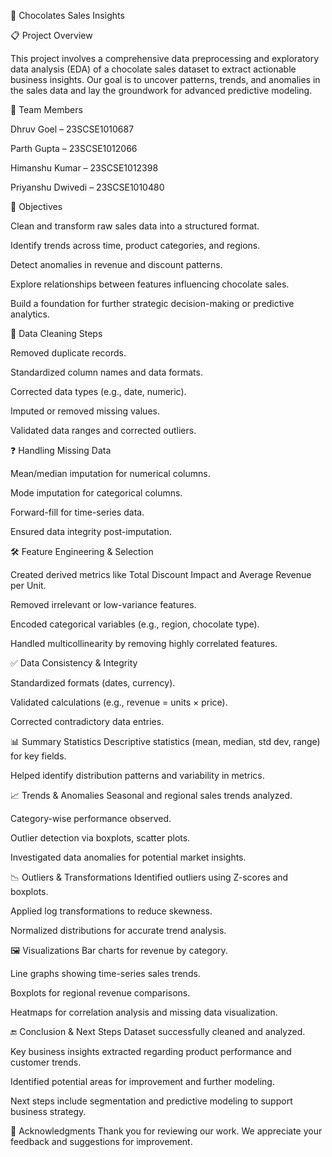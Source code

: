 🍫 Chocolates Sales Insights 




📋 Project Overview

This project involves a comprehensive data preprocessing and exploratory data analysis (EDA) of a chocolate sales dataset to extract actionable business insights. Our goal is to uncover patterns, trends, and anomalies in the sales data and lay the groundwork for advanced predictive modeling.




👥 Team Members

Dhruv Goel – 23SCSE1010687

Parth Gupta – 23SCSE1012066

Himanshu Kumar – 23SCSE1012398

Priyanshu Dwivedi – 23SCSE1010480




🎯 Objectives

Clean and transform raw sales data into a structured format.

Identify trends across time, product categories, and regions.

Detect anomalies in revenue and discount patterns.

Explore relationships between features influencing chocolate sales.

Build a foundation for further strategic decision-making or predictive analytics.





🧹 Data Cleaning Steps

Removed duplicate records.

Standardized column names and data formats.

Corrected data types (e.g., date, numeric).

Imputed or removed missing values.

Validated data ranges and corrected outliers.




❓ Handling Missing Data

Mean/median imputation for numerical columns.

Mode imputation for categorical columns.

Forward-fill for time-series data.

Ensured data integrity post-imputation.




🛠️ Feature Engineering & Selection

Created derived metrics like Total Discount Impact and Average Revenue per Unit.

Removed irrelevant or low-variance features.

Encoded categorical variables (e.g., region, chocolate type).

Handled multicollinearity by removing highly correlated features.




✅ Data Consistency & Integrity

Standardized formats (dates, currency).

Validated calculations (e.g., revenue = units × price).

Corrected contradictory data entries.



📊 Summary Statistics
Descriptive statistics (mean, median, std dev, range) for key fields.

Helped identify distribution patterns and variability in metrics.



📈 Trends & Anomalies
Seasonal and regional sales trends analyzed.

Category-wise performance observed.

Outlier detection via boxplots, scatter plots.

Investigated data anomalies for potential market insights.



📉 Outliers & Transformations
Identified outliers using Z-scores and boxplots.

Applied log transformations to reduce skewness.

Normalized distributions for accurate trend analysis.



🖼️ Visualizations
Bar charts for revenue by category.

Line graphs showing time-series sales trends.

Boxplots for regional revenue comparisons.

Heatmaps for correlation analysis and missing data visualization.



🔚 Conclusion & Next Steps
Dataset successfully cleaned and analyzed.

Key business insights extracted regarding product performance and customer trends.

Identified potential areas for improvement and further modeling.

Next steps include segmentation and predictive modeling to support business strategy.

🙏 Acknowledgments
Thank you for reviewing our work. We appreciate your feedback and suggestions for improvement.
